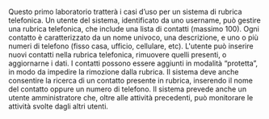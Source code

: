 Questo primo laboratorio tratterà i casi d’uso per un sistema di rubrica telefonica. Un utente del sistema, identificato da uno username, può gestire una rubrica telefonica, che include una lista di contatti (massimo 100). 
Ogni contatto è caratterizzato da un nome univoco, una descrizione, e uno o più numeri di telefono (fisso casa, ufficio, cellulare, etc). 
L'utente può inserire nuovi contatti nella rubrica telefonica, rimuovere quelli presenti, o aggiornarne i dati. I contatti possono essere aggiunti in modalità “protetta”, in modo da impedire la rimozione dalla rubrica. 
Il sistema deve anche consentire la ricerca di un contatto presente in rubrica, inserendo il nome del contatto oppure un numero di telefono. 
Il sistema prevede anche un utente amministratore che, oltre alle attività precedenti, può monitorare le attività svolte dagli altri utenti.
